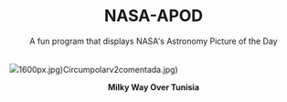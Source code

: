 <div align="center">
  <h1>
    NASA-APOD
  </h1>
</div>
  
<div align="center">
  A fun program that displays NASA's Astronomy Picture of the Day
</div>

<br>

![](https://apod.nasa.gov/apod/image/2408/LarsMilkyWay_Larnaout_2048.jpg)1600px.jpg)Circumpolarv2comentada.jpg)

<p align = "center">
  <b>Milky Way Over Tunisia</b>
</p>
